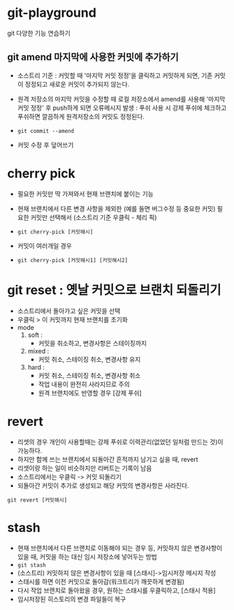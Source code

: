 # git-playground
git 다양한 기능 연습하기

## git amend 마지막에 사용한 커밋에 추가하기

- 소스트리 기준 : 커밋할 때 '마지막 커밋 정정'을 클릭하고 커밋하게 되면, 기존 커밋이 정정되고 새로운 커밋이 추가되지 않는다. 

- 원격 저장소의 마지막 커밋을 수정할 때 로컬 저장소에서 amend를 사용해 '마지막 커밋 정정' 후 push하게 되면 오류메시지 발생 :  푸쉬 사용 시 강제 푸쉬에 체크하고 푸쉬하면 깔끔하게 원격저장소의 커밋도 정정된다. 

- `git commit --amend`
- 커밋 수정 후 덮어쓰기

# cherry pick 
- 필요한 커밋만 딱 가져와서 현재 브랜치에 붙이는 기능 
- 현재 브랜치에서 다른 변경 사항을 제외한 (예를 들면 버그수정 등 중요한 커밋) 필요한 커밋만 선택해서 (소스트리 기준 우클릭 - 체리 픽)

- `git cherry-pick [커밋해시]`
- 커밋이 여러개일 경우
- `git cherry-pick [커밋해시1] [커밋해시2]`

# git reset : 옛날 커밋으로 브랜치 되돌리기
- 소스트리에서 돌아가고 싶은 커밋을 선택
- 우클릭 > 이 커밋까지 현재 브랜치를 초기화
- mode 
    1. soft : 
        - 커밋을 취소하고, 변경사항은 스테이징까지 
    2. mixed : 
        - 커밋 취소, 스테이징 취소, 변경사항 유지
    3. hard :
        - 커밋 취소, 스테이징 취소, 변경사항 취소
        - 작업 내용이 완전히 사라지므로 주의
        - 원격 브랜치에도 반영할 경우 [강제 푸쉬]

# revert
- 리셋의 경우 개인이 사용할때는 강제 푸쉬로 이력관리(없었던 일처럼 만드는 것)이 가능하다.
- 하지만 함께 쓰는 브랜치에서 되돌아간 흔적까지 남기고 싶을 때, revert 
- 리셋이랑 하는 일이 비슷하지만 리버트는 기록이 남음
- 소스트리에서는 우클릭 -> 커밋 되돌리기
- 되돌아간 커밋이 추가로 생성되고 해당 커밋의 변경사항은 사라진다. 

`git revert [커밋해시]`

# stash
- 현재 브랜치에서 다른 브랜치로 이동해야 되는 경우 등, 커밋하지 않은 변경사항이 있을 때, 커밋을 하는 대신 임시 저장소에 넣어두는 방법 
- `git stash`
- (소스트리) 커밋하지 않은 변경사항이 있을 때 [스태시]->임시저장 메시지 작성
- 스태시를 하면 이전 커밋으로 돌아감(워크트리가 깨끗하게 변경됨)
- 다시 작업 브랜치로 돌아왔을 경우, 원하는 스태시를 우클릭하고, [스태시 적용]
- 임시저장된 히스토리의 변경 파일들이 복구